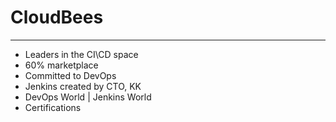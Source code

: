 <!-- .slide: data-background="../img/products/cloudbees.png" data-background-size="contain" -->


# CloudBees

---

* Leaders in the CI\CD space<!-- .element: class="fragment" -->
* 60% marketplace<!-- .element: class="fragment" -->
* Committed to DevOps<!-- .element: class="fragment" -->
* Jenkins created by CTO, KK<!-- .element: class="fragment" -->
* DevOps World | Jenkins World<!-- .element: class="fragment" -->
* Certifications<!-- .element: class="fragment" -->
